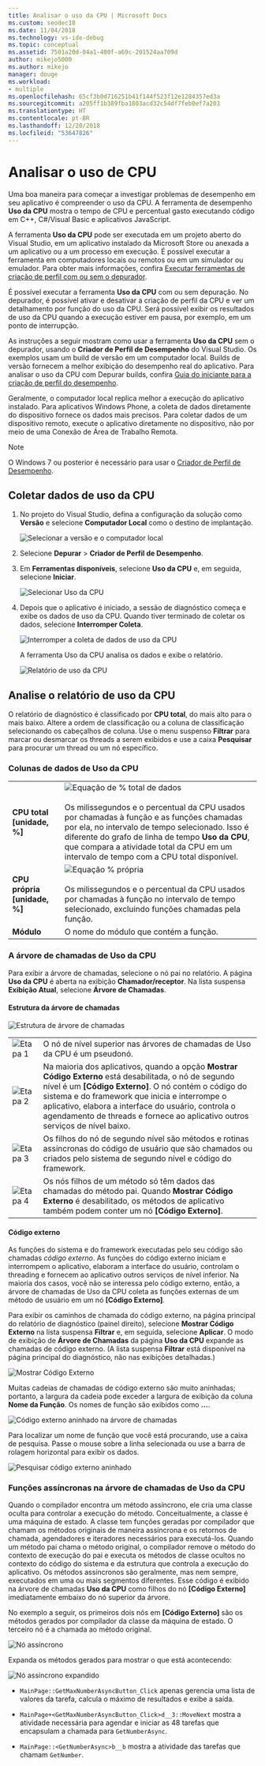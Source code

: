 ```yaml
---
title: Analisar o uso da CPU | Microsoft Docs
ms.custom: seodec18
ms.date: 11/04/2018
ms.technology: vs-ide-debug
ms.topic: conceptual
ms.assetid: 7501a20d-04a1-480f-a69c-201524aa709d
author: mikejo5000
ms.author: mikejo
manager: douge
ms.workload:
- multiple
ms.openlocfilehash: 65cf3b0d716251b41f144f523f12e1284357ed3a
ms.sourcegitcommit: a205ff1b389fba1803acd32c54df7feb0ef7a203
ms.translationtype: HT
ms.contentlocale: pt-BR
ms.lasthandoff: 12/20/2018
ms.locfileid: "53647826"
---
```

# <a name="analyze-cpu-usage"></a>Analisar o uso de CPU 

Uma boa maneira para começar a investigar problemas de desempenho em seu aplicativo é compreender o uso da CPU. A ferramenta de desempenho **Uso da CPU** mostra o tempo de CPU e percentual gasto executando código em C++, C#/Visual Basic e aplicativos JavaScript. 

A ferramenta **Uso da CPU** pode ser executada em um projeto aberto do Visual Studio, em um aplicativo instalado da Microsoft Store ou anexada a um aplicativo ou a um processo em execução. É possível executar a ferramenta em computadores locais ou remotos ou em um simulador ou emulador. Para obter mais informações, confira [Executar ferramentas de criação de perfil com ou sem o depurador](../profiling/running-profiling-tools-with-or-without-the-debugger.md). 

É possível executar a ferramenta **Uso da CPU** com ou sem depuração. No depurador, é possível ativar e desativar a criação de perfil da CPU e ver um detalhamento por função do uso da CPU. Será possível exibir os resultados de uso da CPU quando a execução estiver em pausa, por exemplo, em um ponto de interrupção.  

As instruções a seguir mostram como usar a ferramenta **Uso da CPU** sem o depurador, usando o **Criador de Perfil de Desempenho** do Visual Studio. Os exemplos usam um build de versão em um computador local. Builds de versão fornecem a melhor exibição do desempenho real do aplicativo. Para analisar o uso da CPU com Depurar builds, confira [Guia do iniciante para a criação de perfil do desempenho](../profiling/beginners-guide-to-performance-profiling.md).

Geralmente, o computador local replica melhor a execução do aplicativo instalado. Para aplicativos Windows Phone, a coleta de dados diretamente do dispositivo fornece os dados mais precisos. Para coletar dados de um dispositivo remoto, execute o aplicativo diretamente no dispositivo, não por meio de uma Conexão de Área de Trabalho Remota. 

>[!NOTE]
>O Windows 7 ou posterior é necessário para usar o [Criador de Perfil de Desempenho](../profiling/profiling-feature-tour.md).
  
##  <a name="collect-cpu-usage-data"></a>Coletar dados de uso da CPU  
  
1. No projeto do Visual Studio, defina a configuração da solução como **Versão** e selecione **Computador Local** como o destino de implantação.  
  
    ![Selecionar a versão e o computador local](../profiling/media/cpuuse_selectreleaselocalmachine.png "Selecionar a versão e o computador local")  
  
1. Selecione **Depurar** > **Criador de Perfil de Desempenho**.  
  
1. Em **Ferramentas disponíveis**, selecione **Uso da CPU** e, em seguida, selecione **Iniciar**.  
  
    ![Selecionar Uso da CPU](../profiling/media/cpuuse_lib_choosecpuusage.png "Selecionar Uso da CPU")  
  
4. Depois que o aplicativo é iniciado, a sessão de diagnóstico começa e exibe os dados de uso da CPU. Quando tiver terminado de coletar os dados, selecione **Interromper Coleta**.  
  
   ![Interromper a coleta de dados de uso da CPU](../profiling/media/cpu_use_wt_stopcollection.png "Interromper a coleta de dados de uso da CPU")  
  
   A ferramenta Uso da CPU analisa os dados e exibe o relatório.  
  
   ![Relatório de uso da CPU](../profiling/media/cpu_use_wt_report.png "Relatório de uso da CPU")  
  

## <a name="analyze-the-cpu-usage-report"></a>Analise o relatório de uso da CPU  
  
O relatório de diagnóstico é classificado por **CPU total**, do mais alto para o mais baixo. Altere a ordem de classificação ou a coluna de classificação selecionando os cabeçalhos de coluna. Use o menu suspenso **Filtrar** para marcar ou desmarcar os threads a serem exibidos e use a caixa **Pesquisar** para procurar um thread ou um nó específico. 

###  <a name="BKMK_Call_tree_data_columns"></a> Colunas de dados de Uso da CPU  

|||  
|-|-|  
|**CPU total [unidade, %]**|![Equação de % total de dados](../profiling/media/cpu_use_wt_totalpercentequation.png "CPU_USE_WT_TotalPercentEquation")<br /><br /> Os milissegundos e o percentual da CPU usados por chamadas à função e as funções chamadas por ela, no intervalo de tempo selecionado. Isso é diferente do grafo de linha de tempo **Uso da CPU**, que compara a atividade total da CPU em um intervalo de tempo com a CPU total disponível.|  
|**CPU própria [unidade, %]**|![Equação % própria](../profiling/media/cpu_use_wt_selflpercentequation.png "CPU_USE_WT_SelflPercentEquation")<br /><br /> Os milissegundos e o percentual da CPU usados por chamadas à função no intervalo de tempo selecionado, excluindo funções chamadas pela função.|  
|**Módulo**|O nome do módulo que contém a função.   
  
###  <a name="BKMK_The_CPU_Usage_call_tree"></a> A árvore de chamadas de Uso da CPU 

Para exibir a árvore de chamadas, selecione o nó pai no relatório. A página **Uso da CPU** é aberta na exibição **Chamador/receptor**. Na lista suspensa **Exibição Atual**, selecione **Árvore de Chamadas**.  
  
####  <a name="BKMK_Call_tree_structure"></a> Estrutura da árvore de chamadas  

 ![Estrutura de árvore de chamadas](../profiling/media/cpu_use_wt_getmaxnumbercalltree_annotated.png "Estrutura de árvore de chamadas")  
  
|||  
|-|-|  
|![Etapa 1](../profiling/media/procguid_1.png "ProcGuid_1")|O nó de nível superior nas árvores de chamadas de Uso da CPU é um pseudonó.|  
|![Etapa 2](../profiling/media/procguid_2.png "ProcGuid_2")|Na maioria dos aplicativos, quando a opção **Mostrar Código Externo** está desabilitada, o nó de segundo nível é um **[Código Externo]**. O nó contém o código do sistema e do framework que inicia e interrompe o aplicativo, elabora a interface do usuário, controla o agendamento de threads e fornece ao aplicativo outros serviços de nível baixo.|  
|![Etapa 3](../profiling/media/procguid_3.png "ProcGuid_3")|Os filhos do nó de segundo nível são métodos e rotinas assíncronas do código de usuário que são chamados ou criados pelo sistema de segundo nível e código do framework.|  
|![Etapa 4](../profiling/media/procguid_4.png "ProcGuid_4")|Os nós filhos de um método só têm dados das chamadas do método pai. Quando **Mostrar Código Externo** é desabilitado, os métodos de aplicativo também podem conter um nó **[Código Externo]**.|  
  
####  <a name="BKMK_External_Code"></a> Código externo  

 As funções do sistema e do framework executadas pelo seu código são chamadas *código externo*. As funções do código externo iniciam e interrompem o aplicativo, elaboram a interface do usuário, controlam o threading e fornecem ao aplicativo outros serviços de nível inferior. Na maioria dos casos, você não se interessa pelo código externo, então, a árvore de chamadas de Uso da CPU coleta as funções externas de um método de usuário em um nó **[Código Externo]**.  
  
 Para exibir os caminhos de chamada do código externo, na página principal do relatório de diagnóstico (painel direito), selecione **Mostrar Código Externo** na lista suspensa **Filtrar** e, em seguida, selecione **Aplicar**. O modo de exibição de **Árvore de Chamadas** da página **Uso da CPU** expande as chamadas de código externo. (A lista suspensa **Filtrar** está disponível na página principal do diagnóstico, não nas exibições detalhadas.)
  
 ![Mostrar Código Externo](../profiling/media/cpu_use_wt_filterview.png "Mostrar Código Externo")  
  
 Muitas cadeias de chamadas de código externo são muito aninhadas; portanto, a largura da cadeia pode exceder a largura de exibição da coluna **Nome da Função**. Os nomes de função são exibidos como **...**.  
  
 ![Código externo aninhado na árvore de chamadas](../profiling/media/cpu_use_wt_showexternalcodetoowide.png "Código externo aninhado na árvore de chamadas")  
  
 Para localizar um nome de função que você está procurando, use a caixa de pesquisa. Passe o mouse sobre a linha selecionada ou use a barra de rolagem horizontal para exibir os dados.  
  
 ![Pesquisar código externo aninhado](../profiling/media/cpu_use_wt_showexternalcodetoowide_found.png "Pesquisar código externo aninhado")  
  
###  <a name="BKMK_Asynchronous_functions_in_the_CPU_Usage_call_tree"></a> Funções assíncronas na árvore de chamadas de Uso da CPU  

 Quando o compilador encontra um método assíncrono, ele cria uma classe oculta para controlar a execução do método. Conceitualmente, a classe é uma máquina de estado. A classe tem funções geradas por compilador que chamam os métodos originais de maneira assíncrona e os retornos de chamada, agendadores e iteradores necessários para executá-los. Quando um método pai chama o método original, o compilador remove o método do contexto de execução do pai e executa os métodos de classe ocultos no contexto do código do sistema e da estrutura que controla a execução do aplicativo. Os métodos assíncronos são geralmente, mas nem sempre, executados em uma ou mais segmentos diferentes. Esse código é exibido na árvore de chamadas **Uso da CPU** como filhos do nó **[Código Externo]** imediatamente embaixo do nó superior da árvore.  

No exemplo a seguir, os primeiros dois nós em **[Código Externo]** são os métodos gerados por compilador da classe da máquina de estado. O terceiro nó é a chamada ao método original. 
  
![Nó assíncrono](media/cpu_use_wt_getmaxnumberasync_selected.png "Nó assíncrono")  

Expanda os métodos gerados para mostrar o que está acontecendo:

![Nó assíncrono expandido](media/cpu_use_wt_getmaxnumberasync_expandedcalltree.png "Nó assíncrono expandido")  

- `MainPage::GetMaxNumberAsyncButton_Click` apenas gerencia uma lista de valores da tarefa, calcula o máximo de resultados e exibe a saída.
  
- `MainPage+<GetMaxNumberAsyncButton_Click>d__3::MoveNext` mostra a atividade necessária para agendar e iniciar as 48 tarefas que encapsulam a chamada para `GetNumberAsync`.
  
- `MainPage::<GetNumberAsync>b__b` mostra a atividade das tarefas que chamam `GetNumber`.
